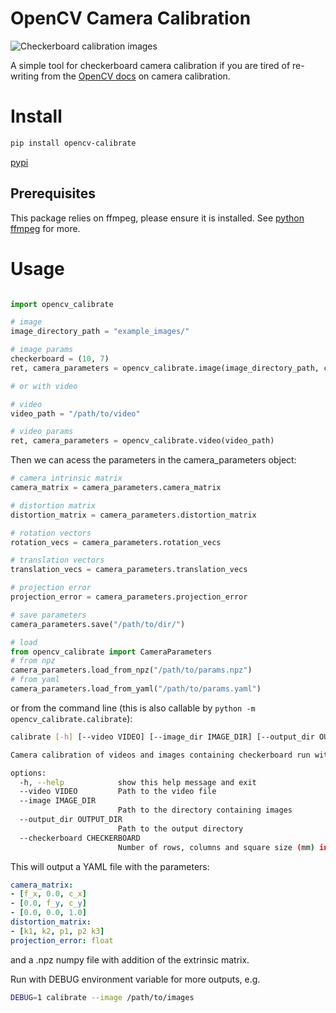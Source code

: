 # OpenCV Camera Calibration

![Checkerboard calibration images](assets/smaller_checkerboards.gif "Calibration")

A simple tool for checkerboard camera calibration if you are tired of re-writing from the [OpenCV docs](https://docs.opencv.org/4.x/dc/dbb/tutorial_py_calibration.html) on camera calibration.

# Install

```bash
pip install opencv-calibrate 
```

[pypi](https://pypi.org/project/opencv-calibrate/0.1.0/)

## Prerequisites

This package relies on ffmpeg, please ensure it is installed. See [python ffmpeg](https://github.com/kkroening/ffmpeg-python) for more.

# Usage

```python

import opencv_calibrate

# image
image_directory_path = "example_images/"

# image params
checkerboard = (10, 7)
ret, camera_parameters = opencv_calibrate.image(image_directory_path, checkerboard)

# or with video

# video
video_path = "/path/to/video"

# video params
ret, camera_parameters = opencv_calibrate.video(video_path)
```

Then we can acess the parameters in the camera_parameters object:

```python
# camera intrinsic matrix
camera_matrix = camera_parameters.camera_matrix

# distortion matrix
distortion_matrix = camera_parameters.distortion_matrix

# rotation vectors
rotation_vecs = camera_parameters.rotation_vecs

# translation vectors
translation_vecs = camera_parameters.translation_vecs

# projection error
projection_error = camera_parameters.projection_error

# save parameters
camera_parameters.save("/path/to/dir/")

# load
from opencv_calibrate import CameraParameters
# from npz
camera_parameters.load_from_npz("/path/to/params.npz")
# from yaml
camera_parameters.load_from_yaml("/path/to/params.yaml")
```

or from the command line (this is also callable by `python -m opencv_calibrate.calibrate`):

```bash
calibrate [-h] [--video VIDEO] [--image_dir IMAGE_DIR] [--output_dir OUTPUT_DIR] [--checkerboard CHECKERBOARD]

Camera calibration of videos and images containing checkerboard run with DEBUG>1 for more outputs

options:
  -h, --help            show this help message and exit
  --video VIDEO         Path to the video file
  --image IMAGE_DIR
                        Path to the directory containing images
  --output_dir OUTPUT_DIR
                        Path to the output directory
  --checkerboard CHECKERBOARD
                        Number of rows, columns and square size (mm) in comma seperated format e.g. "9, 6, 4"
```

This will output a YAML file with the parameters:

```yaml
camera_matrix:
- [f_x, 0.0, c_x]
- [0.0, f_y, c_y]
- [0.0, 0.0, 1.0]
distortion_matrix:
- [k1, k2, p1, p2 k3]
projection_error: float
```

and a .npz numpy file with addition of the extrinsic matrix.

Run with DEBUG environment variable for more outputs, e.g.

```bash
DEBUG=1 calibrate --image /path/to/images
```